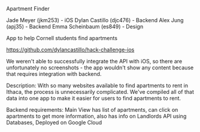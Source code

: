 Apartment Finder

Jade Meyer (jkm253) - iOS
Dylan Castillo (djc476) - Backend
Alex Jung (apj35) - Backend
Emma Scheinbaum (es849) - Design

App to help Cornell students find apartments

https://github.com/dylancastillo/hack-challenge-ios

We weren't able to successfully integrate the API with iOS, so there are unfortunately no screenshots - the app wouldn't show any content because that requires integration with backend.

Description: With so many websites available to find apartments to rent in Ithaca, the process is unnecessarily complicated. We've compiled all of that data into one app to make it easier for users to find apartments to rent.

Backend requirements:
Main View has list of apartments, can click on apartments to get more information, also has info on Landlords
API using Databases, Deployed on Google Cloud
